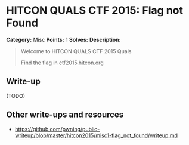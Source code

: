 # HITCON QUALS CTF 2015: Flag not Found

**Category:** Misc
**Points:** 1
**Solves:** 
**Description:**

> Welcome to HITCON QUALS CTF 2015 Quals
>
> Find the flag in ctf2015.hitcon.org


## Write-up

(TODO)

## Other write-ups and resources

* <https://github.com/pwning/public-writeup/blob/master/hitcon2015/misc1-flag_not_found/writeup.md>
